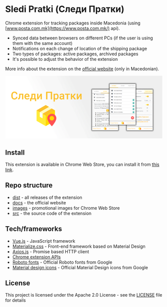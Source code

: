 # Sledi Pratki (Следи Пратки)

Chrome extension for tracking packages inside Macedonia (using [www.posta.com.mk](https://www.posta.com.mk/) api).

- Synced data between browsers on different PCs (if the user is using them with the same account)
- Notifications on each change of location of the shipping package
- Two types of packages: active packages, archived packages
- It's possible to adjust the behavior of the extension

More info about the extension on the [official website](https://mtrajk.github.io/SlediPratki/) (only in Macedonian).

![alt txt](https://raw.githubusercontent.com/MTrajK/SlediPratki/master/images/marguee.png "Official banner")


## Install

This extension is available in Chrome Web Store, you can install it from [this link](https://chrome.google.com/webstore/detail/%D1%81%D0%BB%D0%B5%D0%B4%D0%B8-%D0%BF%D1%80%D0%B0%D1%82%D0%BA%D0%B8-sledi-pratki/jefljfijjdkelmbagjilegbiemgkjmah). 


## Repo structure
- [dist](dist) - all releases of the extension
- [docs](docs) - the official website
- [images](images) - promotional images for Chrome Web Store
- [src](src) - the source code of the extension


## Tech/frameworks

- [Vue.js](https://vuejs.org/) - JavaScript framework
- [Materialize.css](http://materializecss.com/) - Front-end framework based on Material Design
- [Axios.js](https://github.com/axios/axios) - Promise based HTTP client
- [Chrome extension APIs](https://developer.chrome.com/extensions/api_index)
- [Roboto fonts](https://fonts.google.com/specimen/Roboto) - Official Roboto fonts from Google
- [Material design icons](https://material.io/tools/icons/) - Official Material Design icons from Google



## License

This project is licensed under the Apache 2.0 License - see the [LICENSE](LICENSE) file for details